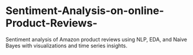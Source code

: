 # Sentiment-Analysis-on-online-Product-Reviews-
Sentiment analysis of Amazon product reviews using NLP, EDA, and Naive Bayes with visualizations and time series insights.
